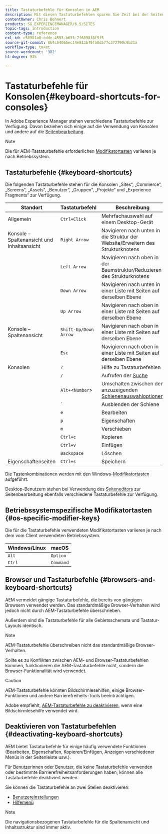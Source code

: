 ```yaml
---
title: Tastaturbefehle für Konsolen in AEM
description: Mit diesen Tastaturbefehlen sparen Sie Zeit bei der Seitenerstellung.
contentOwner: Chris Bohnert
products: SG_EXPERIENCEMANAGER/6.5/SITES
topic-tags: introduction
content-type: reference
exl-id: c58981a0-cdde-4593-b633-7f6898f8f5f5
source-git-commit: 8b4cb4065ec14e813b49fb0d577c372790c9b21a
workflow-type: tm+mt
source-wordcount: '382'
ht-degree: 93%

---
```


# Tastaturbefehle für Konsolen{#keyboard-shortcuts-for-consoles}

In Adobe Experience Manager stehen verschiedene Tastaturbefehle zur Verfügung. Davon beziehen sich einige auf die Verwendung von Konsolen und andere auf die [Seitenbearbeitung](/help/sites-authoring/page-authoring-keyboard-shortcuts.md).

>[!NOTE]
>
>Die für AEM-Tastaturbefehle erforderlichen [Modifikatortasten](/help/sites-authoring/keyboard-shortcuts.md#os-specific-modifier-keys) variieren je nach Betriebssystem.

## Tastaturbefehle {#keyboard-shortcuts}

Die folgenden Tastaturbefehle stehen für die Konsolen „Sites“, „Commerce“, „Screens“, „Assets“, „Benutzer“, „Gruppen“, „Projekte“ und „Experience Fragments“ zur Verfügung.

| Standort | Tastaturbefehl | Beschreibung |
|---|---|---|
| Allgemein | `Ctrl+Click` | Mehrfachauswahl auf einem Desktop-Gerät |
| Konsole – Spaltenansicht und Inhaltsansicht | `Right Arrow` | Navigieren nach unten in die Struktur der Website/Erweitern des Strukturknotens |
|  | `Left Arrow` | Navigieren nach oben in der Baumstruktur/Reduzieren des Strukturknotens |
|  | `Down Arrow` | Navigieren nach unten in einer Liste mit Seiten auf derselben Ebene |
|  | `Up Arrow` | Navigieren nach oben in einer Liste mit Seiten auf derselben Ebene |
| Konsole – Spaltenansicht | `Shift-Up/Down Arrow` | Navigieren nach oben in einer Liste mit Seiten auf derselben Ebene |
|  | `Esc` | Navigieren nach oben in einer Liste mit Seiten auf derselben Ebene |
| Konsolen | `?` | Hilfe zu Tastaturbefehlen |
|  | `/` | Aufrufen der [Suche](/help/sites-authoring/search.md) |
|  | `Alt+`&lt;`Number`> | Umschalten zwischen den anzuzeigenden [Schienenauswahloptionen](/help/sites-authoring/basic-handling.md#rail-selector) |
|  | ``` ` ``` | Ausblenden der Schiene |
|  | `e` | Bearbeiten |
|  | `p` | Eigenschaften |
|  | `m` | Verschieben |
|  | `Ctrl+c` | Kopieren |
|  | `Ctrl+v` | Einfügen |
|  | `Backspace` | Löschen |
| Eigenschaftenseiten | `Ctrl+s` | Speichern |

Die Tastenkombinationen werden mit den Windows-[Modifikatortasten](/help/sites-authoring/keyboard-shortcuts.md#os-specific-modifier-keys) aufgeführt.

Desktop-Benutzern stehen bei Verwendung des [Seiteneditors](/help/sites-authoring/page-authoring-keyboard-shortcuts.md) zur Seitenbearbeitung ebenfalls verschiedene Tastaturbefehle zur Verfügung.

## Betriebssystemspezifische Modifikatortasten {#os-specific-modifier-keys}

Die für die Tastaturbefehle verwendeten Modifikatortasten variieren je nach dem vom Client verwendeten Betriebssystem.

| Windows/Linux | macOS |
|---|---|
| `Alt` | `Option` |
| `Ctrl` | `Command` |

## Browser und Tastaturbefehle {#browsers-and-keyboard-shortcuts}

AEM vermeidet gängige Tastaturbefehle, die bereits von gängigen Browsern verwendet werden. Das standardmäßige Browser-Verhalten wird jedoch nicht durch AEM-Tastaturbefehle überschrieben.

Außerdem sind die Tastaturbefehle für alle Gebietsschemata und Tastatur-Layouts identisch.

>[!NOTE]
>
>AEM-Tastaturbefehle überschreiben nicht das standardmäßige Browser-Verhalten.
>
>Sollte es zu Konflikten zwischen AEM- und Browser-Tastaturbefehlen kommen, funktionieren die AEM-Tastaturbefehle nicht, sondern die Browser-Funktionalität wird verwendet.

>[!CAUTION]
>
>AEM-Tastaturbefehle könnten Bildschirmlesehilfen, einige Browser-Funktionen und andere Barrierefreiheits-Tools beeinträchtigen.
>
>Adobe empfiehlt, [AEM-Tastaturbefehle zu deaktivieren](/help/sites-authoring/keyboard-shortcuts.md#deactivating-keyboard-shortcuts), wenn eine Bildschirmlesehilfe verwendet wird.

## Deaktivieren von Tastaturbefehlen {#deactivating-keyboard-shortcuts}

AEM bietet Tastaturbefehle für einige häufig verwendete Funktionen (Bearbeiten, Eigenschaften, Kopieren/Einfügen, Anzeigen verschiedener Menüs in der Seitenleiste usw.).

Für Benutzerinnen oder Benutzer, die keine Tastaturbefehle verwenden oder bestimmte Barrierefreiheitsanforderungen haben, können alle Tastaturbefehle deaktiviert werden.

Sie können die Tastaturbefehle an zwei Stellen deaktivieren:

* [Benutzereinstellungen](/help/sites-authoring/user-properties.md#my-preferences)
* [Hilfemenü](/help/sites-authoring/basic-handling.md#accessing-help)

>[!NOTE]
>
>Die navigationsbezogenen Tastaturbefehle für die Spaltenansicht und Inhaltsstruktur sind immer aktiv.
